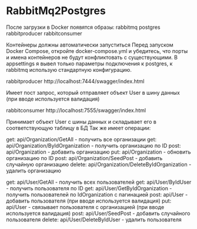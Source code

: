 # RabbitMq2Postgres

После загрузки в Docker появятся образы:
rabbitmq
postgres
rabbitproducer
rabbitconsumer

Контейнеры должны автоматически запуститься 
Перед запуском Docker Compose, откройте docker-compose.yml и убедитесь, что порты и имена контейнеров не будут конфликтовать с существующими.
В appsettings я вывел только параметры подключения к postgres, к rabbitmq использую стандартную конфигурацию. 

rabbitproducer
http://localhost:7444/swagger/index.html 

Имеет пост запрос, который отправляет объект User в шину данных (при вводе используется валидация)

rabbitconsumer
http://localhost:7555/swagger/index.html 

Принимает объект User с шины данных и складывает его в соответствующую таблицу в БД 
Так же имеет операции: 

get: api/Organization/GetAll - получить все организации
get: api/Organization/ByIdOrganization - получить организацию по ID
post: api/Organization - добавить организацию
put: api/Organization - обновить организацию по ID
post: api/Organization/SeedPost - добавить случайную организацию
delete: api/Organization/DeleteByIdOrganization - удалить организацию

get: api/User/GetAll - получить всех пользователей
get: api/User/ByIdUser - получить пользователя по ID
get: api/User/GetByIdOrganization - получить пользователей по IdOrganization с пагинацией 
post: api/User - добавить пользователя (при вводе используется валидация)
put: api/User - связывает пользователя с организацией (при вводе используется валидация)
post: api/User/SeedPost - добавить случайного пользователя
delete: api/User/DeleteByIdUser - удалить пользователя
